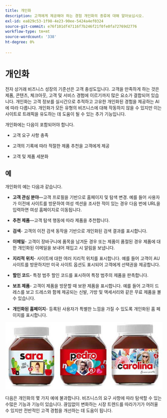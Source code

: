 ```yaml
---
title: 개인화
description: 고객에게 제공해야 하는 경험 개인화의 종류에 대해 알아보십시오.
exl-id: ea829c53-1f98-4e23-90ee-5424a4ef0324
source-git-commit: e76f101df47116f7b246f21f0fe0fa72769d2776
workflow-type: tm+mt
source-wordcount: '338'
ht-degree: 0%

---
```


# 개인화

전자 상거래 비즈니스 성장의 기준선은 고객 충성도입니다. 고객을 만족하게 하는 것은 제품, 콘텐츠, 체크아웃, 고객 및 서비스 경험에 이르기까지 많은 요소가 결합되어 있습니다. 개인화는 고객 정보를 실시간으로 추적하고 고유한 개인화된 경험을 제공하는 AI에 따라 다릅니다. 개인화가 모든 유형의 비즈니스에 대해 작동하지 않을 수 있지만 이는 사이트로 트래픽을 유도하는 데 도움이 될 수 있는 추가 기능입니다.

개인화에는 다음이 포함되어야 합니다.

- 고객 요구 사항 충족

- 고객의 기록에 따라 적절한 제품 추천을 고객에게 제공

- 고객 및 제품 세분화

## 예

개인화의 예는 다음과 같습니다.

- **고객 관심 분야**—고객 프로필을 기반으로 홈페이지 및 탐색 변경. 예를 들어 사용자가 이전에 사이트를 방문하여 여성 섹션을 조사한 적이 있는 경우 다음 번에 URL을 입력하면 여성 홈페이지로 이동됩니다.

- **추천 제품**—고객 탐색 행동에 따라 제품을 추천합니다.

- **검색**- 고객의 이전 검색 동작을 기반으로 개인화된 검색 결과를 표시합니다.

- **이메일**- 고객이 장바구니에 품목을 남겨둔 경우 또는 제품이 품절된 경우 제품에 대한 개인화된 이메일을 보내어 재입고 시 알림을 보냅니다.

- **지리적 위치**- 사이트에 대한 여러 지리적 위치를 표시합니다. 예를 들어 고객이 AU 사이트를 방문하지만 미국 사이트 옵션도 표시되어 고객에게 선택권을 제공합니다.

- **할인 코드**- 특정 범주 할인 코드를 표시하여 특정 범주의 제품을 판촉합니다.

- **보조 제품**- 고객이 제품을 방문할 때 보완 제품을 표시합니다. 예를 들어 고객이 드레스를 보고 드레스와 함께 제공되는 신발, 가방 및 액세서리와 같은 무료 제품을 볼 수 있습니다.

- **개인화된 홈페이지**- 등록된 사용자가 특별한 느낌을 가질 수 있도록 개인화된 홈 페이지를 표시합니다.

![개인화된 제품의 예](../../assets/playbooks/personalization-example.png)

다음은 개인화의 몇 가지 예에 불과합니다. 비즈니스의 요구 사항에 따라 탐색할 수 있는 수많은 기능과 기능이 있습니다. 끊임없이 변화하는 시장 트렌드를 따라가기가 어려울 수 있지만 전반적인 고객 경험을 개선하는 데 도움이 됩니다.
